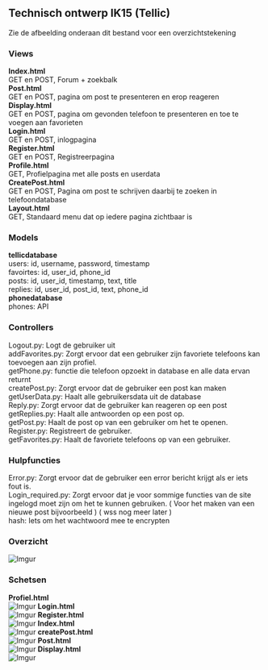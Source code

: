 ## Technisch ontwerp IK15 (Tellic)
Zie de afbeelding onderaan dit bestand voor een overzichtstekening
### Views
**Index.html**<br>
GET en POST, Forum + zoekbalk<br>
**Post.html**<br>
GET en POST, pagina om post te presenteren en erop reageren<br>
**Display.html** <br> 
GET en POST, pagina om gevonden telefoon te presenteren en toe te voegen aan favorieten<br>
**Login.html**<br>
GET en POST, inlogpagina <br>
**Register.html**<br>
GET en POST, Registreerpagina<br>
**Profile.html** <br>
GET, Profielpagina met alle posts en userdata<br>
**CreatePost.html** <br>
GET en POST, Pagina om post te schrijven daarbij te zoeken in telefoondatabase <br>
**Layout.html** <br>
GET, Standaard menu dat op iedere pagina zichtbaar is<br>

### Models
**tellicdatabase**<br>
users: id, username, password, timestamp<br>
favoirtes: id, user_id, phone_id<br>
posts: id, user_id, timestamp, text, title<br>
replies: id, user_id, post_id, text, phone_id<br>
**phonedatabase**<br>
phones: API

### Controllers
Logout.py: Logt de gebruiker uit<br>
addFavorites.py: Zorgt ervoor dat een gebruiker zijn favoriete telefoons kan toevoegen aan zijn profiel.<br>
getPhone.py: functie die telefoon opzoekt in database en alle data ervan returnt<br>
createPost.py: Zorgt ervoor dat de gebruiker een post kan maken<br>
getUserData.py: Haalt alle gebruikersdata uit de database<br>
Reply.py: Zorgt ervoor dat de gebruiker kan reageren op een post<br>
getReplies.py: Haalt alle antwoorden op een post op.<br>
getPost.py: Haalt de post op van een gebruiker om het te openen. <br>
Register.py: Registreert de gebruiker.<br>
getFavorites.py: Haalt de favoriete telefoons op van een gebruiker.<br>

### Hulpfuncties
Error.py: Zorgt ervoor dat de gebruiker een error bericht krijgt als er iets fout is.<br>
Login_required.py: Zorgt ervoor dat je voor sommige functies van de site ingelogd moet zijn om het te kunnen gebruiken. ( Voor het maken van een nieuwe post bijvoorbeeld )
( wss nog meer later )<br>
hash: Iets om het wachtwoord mee te encrypten

### Overzicht
![Imgur](https://i.imgur.com/M9iGh67.jpg)

### Schetsen
**Profiel.html**<br>
![Imgur](https://i.imgur.com/0TZenH2.jpg)
**Login.html**<br>
![Imgur](https://i.imgur.com/58gcoog.jpg)
**Register.html**<br>
![Imgur](https://i.imgur.com/Z9dCnop.jpg)
**Index.html**<br>
![Imgur](https://i.imgur.com/sTPOQqa.jpg)
**createPost.html**<br>
![Imgur](https://i.imgur.com/OL70O7O.jpg)
**Post.html**<br>
![Imgur](https://i.imgur.com/PAWerLy.jpg)
**Display.html**<br>
![Imgur](https://i.imgur.com/iOOzioZ.jpg)
